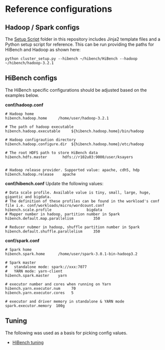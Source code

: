 # Reference configurations

## Hadoop / Spark configs
The [Setup Script](/setup_script) folder in this repository includes Jinja2 template files and a Python setup script for reference. This can be run providing the paths for HiBench and Hadoop as shown here: 

```
python cluster_setup.py --hibench ~/hibench/HiBench --hadoop ~/hibench/hadoop-3.2.1
```


## HiBench configs
The HiBench specific configurations should be adjusted based on the examples below. 

**conf/hadoop.conf**

```
# Hadoop home
hibench.hadoop.home     /home/user/hadoop-3.2.1

# The path of hadoop executable
hibench.hadoop.executable     ${hibench.hadoop.home}/bin/hadoop

# Hadoop configraution directory
hibench.hadoop.configure.dir  ${hibench.hadoop.home}/etc/hadoop

# The root HDFS path to store HiBench data
hibench.hdfs.master       hdfs://r102u03:9000/user/ksayers


# Hadoop release provider. Supported value: apache, cdh5, hdp
hibench.hadoop.release    apache
```
**conf/hibench.conf**
Update the following values:
```
# Data scale profile. Available value is tiny, small, large, huge, gigantic and bigdata.
# The definition of these profiles can be found in the workload's conf file i.e. conf/workloads/micro/wordcount.conf
hibench.scale.profile                bigdata
# Mapper number in hadoop, partition number in Spark
hibench.default.map.parallelism         350

# Reducer nubmer in hadoop, shuffle partition number in Spark
hibench.default.shuffle.parallelism     350
```

**conf/spark.conf**

```
# Spark home
hibench.spark.home      /home/user/spark-3.0.1-bin-hadoop3.2

# Spark master
#   standalone mode: spark://xxx:7077
#   YARN mode: yarn-client
hibench.spark.master    yarn

# executor number and cores when running on Yarn
hibench.yarn.executor.num     70
hibench.yarn.executor.cores   5

# executor and driver memory in standalone & YARN mode
spark.executor.memory  100g
```

## Tuning
The following was used as a basis for picking config values. 
* [HiBench tuning](https://silo.tips/download/hibench-introduction-carson-wang-software-services-group)
